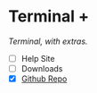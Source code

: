 # Terminal +

*Terminal, with extras.*

* [ ] Help Site
* [ ] Downloads
* [X] [Github Repo](https://github.com/GloriousGlider8/TerminalPlus "Github Repo for: Terminal +")
